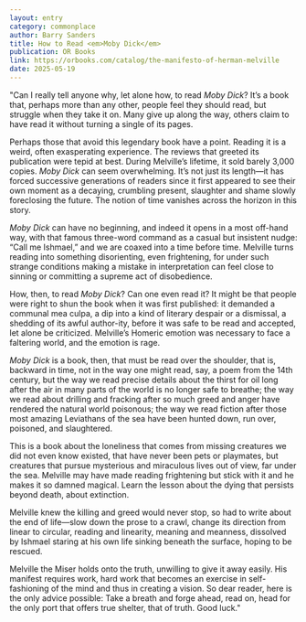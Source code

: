 ```yaml
---
layout: entry
category: commonplace
author: Barry Sanders
title: How to Read <em>Moby Dick</em>
publication: OR Books
link: https://orbooks.com/catalog/the-manifesto-of-herman-melville
date: 2025-05-19
---
```


"Can I really tell anyone why, let alone how, to read *Moby Dick*?  It’s a book that, perhaps more than any other, people feel they should read, but struggle when they take it on. Many give up along the way, others claim to have read it without turning a single of its pages.

Perhaps those that avoid this legendary book have a point. Reading it is a weird, often exasperating experience. The reviews that greeted its publication were tepid at best. During Melville’s lifetime, it sold barely 3,000 copies. *Moby Dick* can seem overwhelming. It’s not just its length—it has forced successive generations of readers since it first appeared to see their own moment as a decaying, crumbling present, slaughter and shame slowly foreclosing the future. The notion of time vanishes across the horizon in this story.

 *Moby Dick* can have no beginning, and indeed it opens in a most off-hand way, with that famous three-word command as a casual but insistent nudge: “Call me Ishmael,” and we are coaxed into a time before time. Melville turns reading into something disorienting, even frightening, for under such strange conditions making a mistake in interpretation can feel close to sinning or committing a supreme act of disobedience.

How, then, to read *Moby Dick*? Can one even read it? It might be that people were right to shun the book when it was first published: it demanded a communal mea culpa, a dip into a kind of literary despair or a dismissal, a shedding of its awful author-ity, before it was safe to be read and accepted, let alone be criticized. Melville’s Homeric emotion was necessary to face a faltering world, and the emotion is rage.

*Moby Dick* is a book, then, that must be read over the shoulder, that is, backward in time, not in the way one might read, say, a poem from the 14th century, but the way we read precise details about the thirst for oil long after the air in many parts of the world is no longer safe to breathe; the way we read about drilling and fracking after so much greed and anger have rendered the natural world poisonous; the way we read fiction after those most amazing Leviathans of the sea have been hunted down, run over, poisoned, and slaughtered.  

This is a book about the loneliness that comes from missing creatures we did not even know existed, that have never been pets or playmates, but creatures that pursue mysterious and miraculous lives out of view, far under the sea. Melville may have made reading frightening but stick with it and he makes it so damned magical. Learn the lesson about the dying that persists beyond death, about extinction.

Melville knew the killing and greed would never stop, so had to write about the end of life—slow down the prose to a crawl, change its direction from linear to circular, reading and linearity, meaning and meanness, dissolved by Ishmael staring at his own life sinking beneath the surface, hoping to be rescued.

Melville the Miser holds onto the truth, unwilling to give it away easily. His manifest requires work, hard work that becomes an exercise in self-fashioning of the mind and thus in creating a vision. So dear reader, here is the only advice possible: Take a breath and forge ahead, read on, head for the only port that offers true shelter, that of truth. Good luck."
